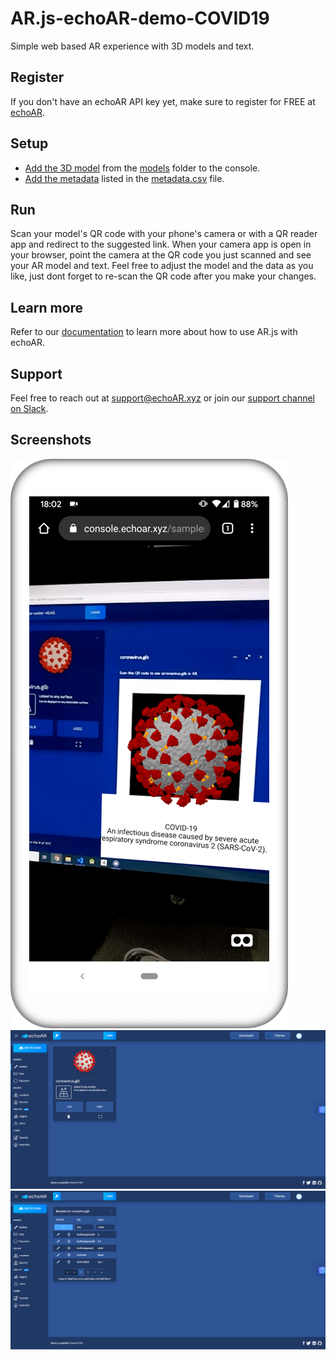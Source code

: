 # AR.js-echoAR-demo-COVID19
Simple web based AR experience with 3D models and text.

## Register
If you don't have an echoAR API key yet, make sure to register for FREE at [echoAR](https://console.echoar.xyz/#/auth/register).

## Setup
* [Add the 3D model](https://docs.echoar.xyz/quickstart/add-a-3d-model) from the [models](https://github.com/echoARxyz/AR.js-echoAR-COVID19/tree/master/models) folder to the console.
* [Add the metadata](https://docs.echoar.xyz/web-console/manage-pages/data-page/how-to-add-data#adding-metadata) listed in the [metadata.csv](https://github.com/echoARxyz/AR.js-echoAR-COVID19/blob/master/metadata.csv) file.

## Run
Scan your model's QR code with your phone's camera or with a QR reader app and redirect to the suggested link. When your camera app is open in your browser, point the camera at the QR code you just scanned and see your AR model and text.
Feel free to adjust the model and the data as you like, just dont forget to re-scan the QR code after you make your changes.

## Learn more
Refer to our [documentation](https://docs.echoar.xyz/ar.js/deploy-experience) to learn more about how to use AR.js with echoAR.

## Support
Feel free to reach out at [support@echoAR.xyz](mailto:support@echoAR.xyz) or join our [support channel on Slack](https://join.slack.com/t/echoar/shared_invite/enQtNTg4NjI5NjM3OTc1LWU1M2M2MTNlNTM3NGY1YTUxYmY3ZDNjNTc3YjA5M2QyNGZiOTgzMjVmZWZmZmFjNGJjYTcxZjhhNzk3YjNhNjE). 

## Screenshots
![ARjs phone screenshot](/images/AR.js.png)
![echoAR console screenshot](/images/Console%20(Card%20Front).png)
![echoAR console screenshot](/images/Console%20(Card%20Back).png)
